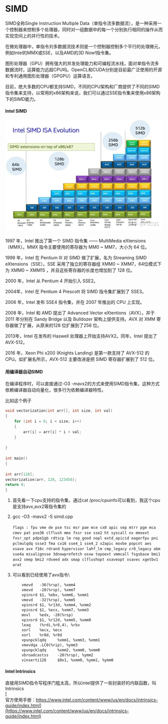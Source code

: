 # SIMD

SIMD全称Single Instruction Multiple Data（单指令流多数据流），是一种采用一个控制器来控制多个处理器，同时对一组数据中的每一个分别执行相同的操作从而实现空间上的并行性的技术。

在微处理器中，单指令刘多数据流技术则是一个控制器控制多个平行的处理微元，例如Intel的MMX或SSE，以及AMD的3D Now!指令集。

图形处理器（GPU）拥有强大的并发处理能力和可编程流水线，面对单指令流多数据流时，运算能力远超CPU吗。OpenCL和CUDA分别是目前最广泛使用的开源和专利通用图形处理器（GPGPU）运算语言。

目前，绝大多数的CPU都支持SIMD，不同的CPU架构和厂商提供了不同的SIMD指令集来支持，以常用的x86架构来说，我们可以通过SSE指令集来使用x86架构下的SIMD能力。



#### Intel SIMD

#### ![](<../.gitbook/assets/image (1) (2).png>)

1997 年，Intel 推出了第一个 SIMD 指令集 —— MultiMedia eXtensions（MMX）。MMX 指令主要使用的寄存器为 MM0 \~ MM7，大小为 64 位。

1999 年，Intel 在 Pentium III 对 SIMD 做了扩展，名为 Streaming SIMD eXtensions（SSE）。SSE 采用了独立的寄存器组 XMM0 \~ XMM7，64位模式下为 XMM0 \~ XMM15 ，并且这些寄存器的长度也增加到了 128 位。

2000 年，Intel 从 Pentium 4 开始引入 SSE2。

2004年，Intel 在 Pentium 4 Prescott 将 SIMD 指令集扩展到了 SSE3。

2006 年，Intel 发布 SSE4 指令集，并在 2007 年推出的 CPU 上实现。

2008 年，Intel 和 AMD 提出了 Advanced Vector eXtentions（AVX）。并于 2011 年分别在 Sandy Bridge 以及 Bulldozer 架构上提供支持。AVX 对 XMM 寄存器做了扩展，从原来的128 位扩展到了256 位。

2013年，Intel 在发布的 Haswell 处理器上开始支持AVX2。同年，Intel 提出了 AVX-512。

2016 年，Xeon Phi x200 (Knights Landing) 是第一款支持了 AVX-512 的 CPU。如扩展名所示，AVX-512 主要改进是把 SIMD 寄存器扩展到了 512 位。

#### 用编译器自动SIMD

在编译程序时，可以直接通过-O3 -mavx2的方式来使用SIMD指令集，这种方式依赖编译器自动向量化，很多行为依赖编译器特性。

比如这个例子

```cpp
void vectorization(int arr[], int size, int val)
{
    for (int i = 0; i < size; i++)
    {
        arr[i] = arr[i] * i + val;
    }

}

int main()
{

int arr[128];
vectorization(arr, 128, 123456);
return 0;
}
```

1. 首先看一下cpu支持的指令集，通过cat /proc/cpuinfo可以看到，我这个cpu是支持avx,avx2等指令集的
2. gcc -O3 -mavx2 -S simd.cpp\
   \
   `flags : fpu vme de pse tsc msr pae mce cx8 apic sep mtrr pge mca cmov pat pse36 clflush mmx fxsr sse sse2 ht syscall nx mmxext fxsr_opt pdpe1gb rdtscp lm rep_good nopl extd_apicid eagerfpu pni pclmulqdq ssse3 fma cx16 sse4_1 sse4_2 x2apic movbe popcnt aes xsave avx f16c rdrand hypervisor lahf_lm cmp_legacy cr8_legacy abm sse4a misalignsse 3dnowprefetch osvw topoext vmmcall fsgsbase bmi1 avx2 smep bmi2 rdseed adx smap clflushopt xsaveopt xsavec xgetbv1 arat`
3.  可以看到已经使用了avx指令\


    ```
        vmovd   -36(%rsp), %xmm4
        vmovd   -28(%rsp), %xmm7
        vpinsrd $1, %ebx, %xmm6, %xmm1
        vmovd   -32(%rsp), %xmm5
        vpinsrd $1, %r13d, %xmm4, %xmm2
        vpinsrd $1, %ecx, %xmm7, %xmm3
        movl    %edx, -28(%rsp)
        vpinsrd $1, %r12d, %xmm5, %xmm0
        leaq    (%rdi,%r8,4), %rbx
        xorl    %ecx, %ecx
        xorl    %r8d, %r8d
        vpunpcklqdq     %xmm1, %xmm3, %xmm1
        vmovdqa .LC0(%rip), %ymm3
        vpunpcklqdq     %xmm2, %xmm0, %xmm0
        vbroadcastss    -28(%rsp), %ymm2
        vinserti128     $0x1, %xmm0, %ymm1, %ymm0
    ```

#### Intel Intrinsics

直接用SIMD指令写程序门槛太高，所以intel提供了一些封装好的内联函数，叫Intrinsics\
[\
官方使用手册：https://www.intel.com/content/www/us/en/docs/intrinsics-guide/index.html](https://www.intel.com/content/www/us/en/docs/intrinsics-guide/index.html)

